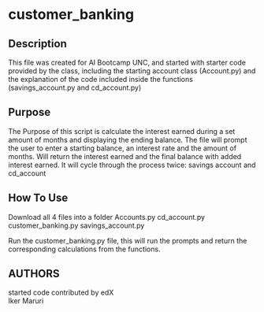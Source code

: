 # customer_banking

## Description

 This file was created for AI Bootcamp UNC, and started with starter
 code provided by the class, including the starting account class (Account.py) and the explanation of the code included inside the functions (savings_account.py and cd_account.py) 

## Purpose 

 The Purpose of this script is calculate the interest earned during a set amount of months
 and displaying the ending balance.
 The file will prompt the user to enter a starting balance, an interest rate and the amount of months.
 Will return the interest earned and the final balance with added interest earned.
 It will cycle through the process twice: savings account and cd_account

 ## How To Use

 Download all 4 files into a folder
 Accounts.py
 cd_account.py
 customer_banking.py
 savings_account.py

 Run the customer_banking.py file, this will run the prompts and return the corresponding calculations from the functions.

## AUTHORS

started code contributed by edX
<br>
Iker Maruri
